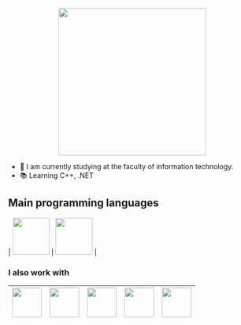 
<p align="center">
<img src="https://raw.githubusercontent.com/saadeghi/saadeghi/master/dino.gif" href="" height="300">

- 🔭 I am currently studying at the faculty of information technology.
- 📚 Learning C++, .NET 
## Main programming languages
| <img src="https://www.clipartmax.com/png/full/200-2002716_software-development-clipart-practical-c-logo.png" height="75"> | <img src="https://static.tildacdn.com/tild6137-6663-4538-a464-363665363534/68747470733a2f2f6469.png" height="75"> |


### I also work with 
| <img src="https://upload.wikimedia.org/wikipedia/commons/thumb/6/61/HTML5_logo_and_wordmark.svg/1200px-HTML5_logo_and_wordmark.svg.png" height="60"> | <img src="https://maltex88.github.io/img/css3.jpg" height="60"> | <img src="https://www.ascendtraining.com/wp-content/uploads/2015/06/javascript.png" height="60"> | <img src="https://hsto.org/webt/ph/zy/by/phzybyqyo4afy-fkn51qrxgqupc.png" height="60"> | <img src="https://www.phpro.be/media/440/download/react%404x.png?v=2" height="60"> |
| -------- | -------- | --------- | --------- | ---------- |
